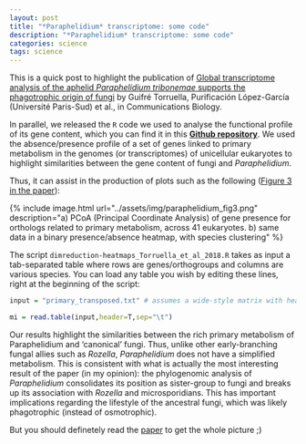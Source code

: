 ```yaml
---
layout: post
title: "*Paraphelidium* transcriptome: some code"
description: "*Paraphelidium* transcriptome: some code"
categories: science
tags: science
---
```


This is a quick post to highlight the publication of [Global transcriptome analysis of the aphelid *Paraphelidium tribonemae* supports the phagotrophic origin of fungi](https://www.nature.com/articles/s42003-018-0235-z) by Guifré Torruella, Purificación López-García (Université Paris-Sud) et al., in Communications Biology.

In parallel, we released the `R` code we used to analyse the functional profile of its gene content, which you can find it in this **[Github repository](https://github.com/xgrau/paraphelidium2018)**. We used the absence/presence profile of a set of genes linked to primary metabolism in the genomes (or transcriptomes) of unicellular eukaryotes to highlight similarities between the gene content of fungi and *Paraphelidium*.

Thus, it can assist in the production of plots such as the following ([Figure 3 in the paper](https://www.nature.com/articles/s42003-018-0235-z/figures/3)):

{% include image.html url="../assets/img/paraphelidium_fig3.png" description="a) PCoA (Principal Coordinate Analysis) of gene presence for orthologs related to primary metabolism, across 41 eukaryotes. b) same data in a binary presence/absence heatmap, with species clustering" %}

The script `dimreduction-heatmaps_Torruella_et_al_2018.R` takes as input a tab-separated table where rows are genes/orthogroups and columns are various species. You can load any table you wish by editing these lines, right at the beginning of the script:

```R
input = "primary_transposed.txt" # assumes a wide-style matrix with headers, rows=genes/OGs & cols=sps 
```
```R
mi = read.table(input,header=T,sep="\t")
```

Our results highlight the similarities between the rich primary metabolism of Paraphelidium and ‘canonical’ fungi. Thus, unlike other early-branching fungal allies such as *Rozella*, *Paraphelidium* does not have a simplified metabolism. This is consistent with what is actually the most interesting result of the paper (in my opinion): the phylogenomic analysis of *Paraphelidium* consolidates its position as sister-group to fungi and breaks up its association with *Rozella* and microsporidians. This has important implications regarding the lifestyle of the ancestral fungi, which was likely phagotrophic (instead of osmotrophic).

But you should definetely read the [paper](https://www.nature.com/articles/s42003-018-0235-z) to get the whole picture ;)
